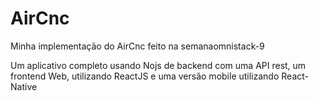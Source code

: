 # AirCnc

Minha implementação do AirCnc feito na semanaomnistack-9

Um aplicativo completo usando Nojs de backend com uma API rest, um frontend Web, utilizando ReactJS e uma versão mobile utilizando React-Native